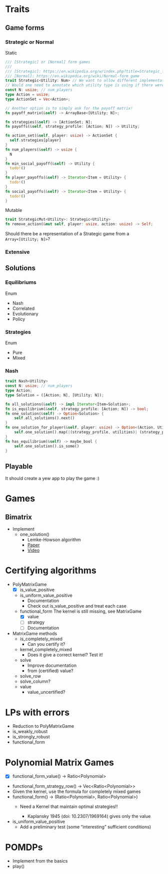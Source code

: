 # Traits
## Game forms
### Strategic or Normal
Static
``` rust
/// [Strategic] or [Normal] form games 
///
/// [Strategic]: https://en.wikipedia.org/w/index.php?title=Strategic_form&redirect=no
/// [Normal]: https://en.wikipedia.org/wiki/Normal-form_game
trait Strategic<Utility: Num> // We want to allow different implementation for different numerical types. 
// Would one need to annotate which utility type is using if there were many implamantations??
const N: usize; // num_players
type Action = usize;
type ActionSet = Vec<Action>;

// Another option is to simply ask for the payoff matrix!
fn payoff_matrix(&self) -> ArrayBase<[Utility; N]>;

fn strategies(&self) -> [ActionSet; N];
fn payoffs(&self, strategy_profile: [Action; N]) -> Utility;

fn action_set(&self, player: usize) -> ActionSet {
  self.strategies[player]
}
fn num_players(&self) -> usize {
  N
}
fn min_social_payoff(&self) -> Utility {
  todo!()
}
fn player_payoffs(&self) -> Iterator<Item = Utility> {
  todo!()
}
fn social_payoffs(&self) -> Iterator<Item = Utility> {
  todo!()
}
```
Mutable
``` rust
trait StrategicMut<Utility>: Strategic<Utility>
fn remove_action(&mut self, player: usize, action: usize) -> Self;
```

Should there be a representation of a Strategic game from a `Array<[Utility; N]>`?

### Extensive

## Solutions
### Equilibriums
Enum
- Nash
- Correlated
- Evolutionary
- Policy
### Strategies
Enum
- Pure
- Mixed
### Nash
``` rust
trait Nash<Utility>
const N: usize; // num_players
type Action;
type Solution = ([Action; N], [Utility; N]);

fn all_solutions(&self) -> impl Iterator<Item=Solution>;
fn is_equilibrium(&self, strategy_profile: [Action; N]) -> bool;
fn one_solution(&self) -> Option<Solution> {
    self.all_solutions().next()
}
fn one_solution_for_player(&self, player: usize) -> Option<(Action, Utility)> {
    self.one_solution().map(|(strategy_profile, utilities)| (strategy_profile[player], utilities[player]))
}
fn has_equilibrium(&self) -> maybe_bool {
    self.one_solution().is_some()
}
```

## Playable
It should create a yew app to play the game :) 


# Games
## Bimatrix

- Implement
  - one_solution()
    - Lemke-Howson algorithm
    - [Paper](https://web.stanford.edu/~saberi/lecture4.pdf)
    - [Video](https://www.youtube.com/watch?v=-OnHWm_Wycw)

# Certifying algorithms

- PolyMatrixGame
  - [x] is_value_positive
  - is_uniform_value_positive
    - Documentation
    - Check out is_value_positive and treat each case
  - functional_form
    The kernel is still missing, see MatrixGame
    - [x] value
    - [ ] strategy
    - [ ] Documentation
- MatrixGame methods
  - is_completely_mixed
    - Can you certify it?
  - kernel_completely_mixed
    - Does it give a correct kernel? Test it!
  - solve
    - Improve documentation
    - from (certified) value?
  - solve_row
  - solve_column?
  - value
    - value_uncertified?

# LPs with errors

- Reduction to PolyMatrixGame
- is_weakly_robust
- is_strongly_robust
- functional_form

# Polynomial Matrix Games

- [x] functional_form_value() -> Ratio<Polynomial<i32>>
- functional_form_strategy_row() -> Vec<Ratio<Polynomial<i32>>>
- Given the kernel, use the formula for completely mixed games
- functional_form() -> (Ratio<Polynomial<i32>>, Ratio<Polynomial<i32>>)
  - Need a Kernel that maintain optimal strategies!!
    
    - Kaplansky 1945 (doi: 10.2307/1969164) gives only the value
- is_uniform_value_positive
  - Add a preliminary test (some “interesting” sufficient conditions) 


# POMDPs

- Implement from the basics
- play()

